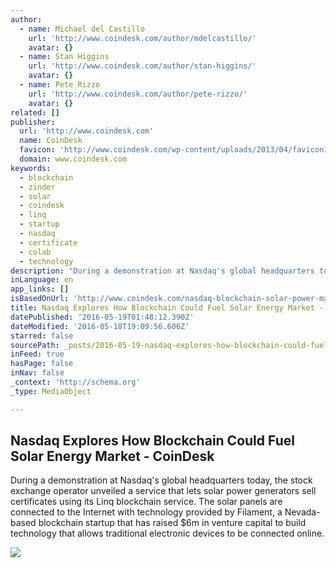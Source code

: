 ```yaml
---
author:
  - name: Michael del Castillo
    url: 'http://www.coindesk.com/author/mdelcastillo/'
    avatar: {}
  - name: Stan Higgins
    url: 'http://www.coindesk.com/author/stan-higgins/'
    avatar: {}
  - name: Pete Rizzo
    url: 'http://www.coindesk.com/author/pete-rizzo/'
    avatar: {}
related: []
publisher:
  url: 'http://www.coindesk.com'
  name: CoinDesk
  favicon: 'http://www.coindesk.com/wp-content/uploads/2013/04/favicon1.ico?ffe887'
  domain: www.coindesk.com
keywords:
  - blockchain
  - zinder
  - solar
  - coindesk
  - linq
  - startup
  - nasdaq
  - certificate
  - colab
  - technology
description: "During a demonstration at Nasdaq's global headquarters today, the stock exchange operator unveiled a service that lets solar power generators sell certificates using its Linq blockchain service. The solar panels are connected to the Internet with technology provided by Filament, a Nevada-based blockchain startup that has raised $6m in venture capital to build technology that allows traditional electronic devices to be connected online."
inLanguage: en
app_links: []
isBasedOnUrl: 'http://www.coindesk.com/nasdaq-blockchain-solar-power-market/'
title: Nasdaq Explores How Blockchain Could Fuel Solar Energy Market - CoinDesk
datePublished: '2016-05-19T01:48:12.390Z'
dateModified: '2016-05-18T19:09:56.606Z'
starred: false
sourcePath: _posts/2016-05-19-nasdaq-explores-how-blockchain-could-fuel-solar-energy-marke.md
inFeed: true
hasPage: false
inNav: false
_context: 'http://schema.org'
_type: MediaObject

---
```

<article style=""><h1>Nasdaq Explores How Blockchain Could Fuel Solar Energy Market - CoinDesk</h1><p>During a demonstration at Nasdaq's global headquarters today, the stock exchange operator unveiled a service that lets solar power generators sell certificates using its Linq blockchain service. The solar panels are connected to the Internet with technology provided by Filament, a Nevada-based blockchain startup that has raised $6m in venture capital to build technology that allows traditional electronic devices to be connected online.</p><img src="http://media.coindesk.com/2016/05/IMG_9091.jpg" /></article>